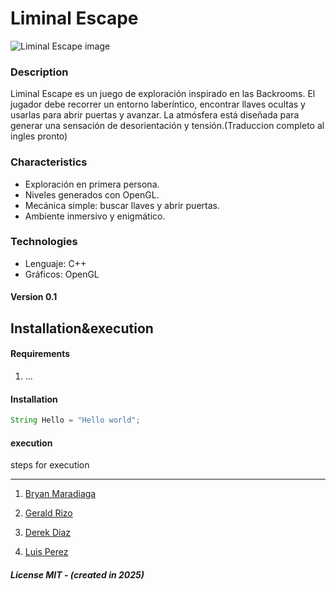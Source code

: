 # Liminal Escape

![Liminal Escape image](../assets/imgs/imagen1.png)

### Description

Liminal Escape es un juego de exploración inspirado en las Backrooms. El 
 jugador debe recorrer un entorno laberíntico, encontrar llaves ocultas y 
 usarlas para abrir puertas y avanzar. La atmósfera está diseñada para 
 generar una sensación de desorientación y tensión.(Traduccion completo 
 al ingles pronto)
### Characteristics

* Exploración en primera persona.
* Niveles generados con OpenGL.
* Mecánica simple: buscar llaves y abrir puertas.
* Ambiente inmersivo y enigmático.
### Technologies

* Lenguaje: C++
* Gráficos: OpenGL

#### Version 0.1

## Installation&amp;execution

#### Requirements

1. ...
#### Installation

```java
String Hello = "Hello world";
```
#### execution

steps for execution

***

1. [Bryan Maradiaga](https://github.com/Bamwilt)

1. [Gerald Rizo](https://github.com/Bamwilt)

1. [Derek Diaz](https://github.com/Bamwilt)

1. [Luis Perez](https://github.com/Bamwilt)

##### License MIT - (created in 2025)
